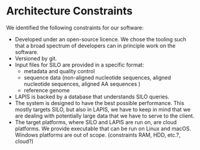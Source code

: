 # Architecture Constraints

We identified the following constraints for our software:

- Developed under an open-source licence. We chose the tooling such that a broad spectrum of developers can in principle
  work on the software.
- Versioned by git.
- Input files for SILO are provided in a specific format:
    - metadata and quality control
    - sequence data (non-aligned nucleotide sequences, aligned nucleotide sequences, aligned AA sequences )
    - reference genome
- LAPIS is backed by a database that understands SILO queries.
- The system is designed to have the best possible performance. This mostly targets SILO, but also in LAPIS, we have to
  keep in mind that we are dealing with potentially large data that we have to serve to the client.
- The target platforms, where SILO and LAPIS are run on, are cloud platforms. We provide executable that can be run on
  Linux and macOS. Windows platforms are out of scope. (constraints RAM, HDD, etc.?, cloud?)
